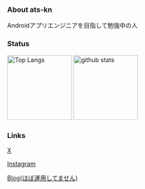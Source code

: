 ### About ats-kn
Androidアプリエンジニアを目指して勉強中の人

### Status
<p align="left"> 
  <img alt="Top Langs" height="150px" src="https://github-readme-stats.vercel.app/api/top-langs/?username=ats-kn&layout=donut&show_icons=true&theme=highcontrast&title_color=79ff97" />
  <img alt="github stats" height="150px" src="https://github-readme-stats.vercel.app/api?username=ats-kn&rank_icon=github&theme=highcontrast&title_color=79ff97" />
</p>

### Links
[X](https://twitter.com/o_ats_o)

[Instagram](https://www.instagram.com/k_a_0214_/)

[Blog(ほぼ運用してません)](https://sizu.me/o_ats_o)
